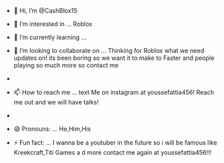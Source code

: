 - 👋 Hi, I’m @CashBlox15
- 👀 I’m interested in ... Roblox
- 🌱 I’m currently learning ...
- 💞️ I’m looking to collaborate on ... Thinking for Roblox what we need updates on! its been boring so we want it to make to Faster and people playing so much more so contact me

-   
- 📫 How to reach me ... text Me on instagram at youssefattia456! Reach me out and we will have talks!
- 
- 😄 Pronouns: ... He,Him,His
- ⚡ Fun fact: ... I wanna be a youtuber in the future so i will be famous like Kreekcraft,Titi Games a d more contact me again at youssefattia456!!!

<!---
CashBlox15/CashBlox15 is a ✨ special ✨ repository because its `README.md` (this file) appears on your GitHub profile.
You can click the Preview link to take a look at your changes.
--->
